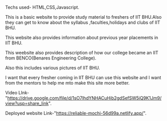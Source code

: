 Techs used- HTML,CSS,Javascript.

This is a basic website to provide study material to freshers of IIT BHU.Also they can get to know about the syllabus ,faculties,holidays and clubs of IIT BHU.

This website also provides information about previous year placements in IIT BHU.

This weebsite also provides description of how our college became an IIT from BENCO(Benares Engineering College).

Also this includes various pictures of IIT BHU.

I want that every fresher coming in IIT BHU can use this website and I want from the mentors to help me mto make this site more better.

Video LInk-"https://drive.google.com/file/d/1sO7lhdYNHACuHib2gdSefSW5iQ9K1Jm9/view?usp=share_link".

Deployed website Link-"https://reliable-mochi-56d99a.netlify.app/".

